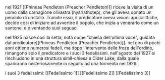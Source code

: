 nel 1921 [[Phineas Pendleton (Preacher Pendleton)]] riceve la visita di un uomo dalla carnagione olivastra (nyarlathotep), che gli aveva donato un pendolo di cristallo. Tramite esso, il predicatore aveva visioni apocalittiche, decide così di iniziare ad avvertire il popolo, che inizia a venerarlo come un santone, e diventando suoi seguaci

nel 1925 nasce così la setta, nota come "chiesa dell'ultima voce", guidata dal predicatore[[Phineas Pendleton (Preacher Pendleton)]]. nel giro di pochi anni ottiene numerosi fedeli, ma dopo l'intervento delle froze dell'ordine, rimangono solo il predicatore e i suoi 3 fedelissimi. nell'agosto del 1927 si rinchiudono in una struttura simil-chiesa a Cider Lake, dalla quale spariranno misteriosamente in seguito ad una tormenta nel 1929. 

i suoi 3 fedelissimi:
[[Fedelissimo 1]]
[[Fedelissimo 2]]
[[Fedelissimo 3]]


